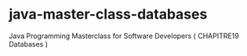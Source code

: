 # java-master-class-databases
Java Programming Masterclass for Software Developers ( CHAPITRE19  Databases )
